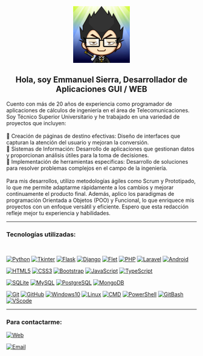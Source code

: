 <div align="center">
  <img src="./img/Logo.jpg" width="150">
  <h2>Hola, soy Emmanuel Sierra, Desarrollador de Aplicaciones GUI / WEB</h2>
</div>

<p align="left">
Cuento con más de 20 años de experiencia como programador de aplicaciones de cálculos de ingeniería en el área de Telecomunicaciones. Soy Técnico Superior Universitario y he trabajado en una variedad de proyectos que incluyen:<br><br>
🚀 Creación de páginas de destino efectivas: Diseño de interfaces que capturan la atención del usuario y mejoran la conversión.<br>
🚀 Sistemas de Información: Desarrollo de aplicaciones que gestionan datos y proporcionan análisis útiles para la toma de decisiones.<br>
🚀 Implementación de herramientas específicas: Desarrollo de soluciones para resolver problemas complejos en el campo de la ingeniería.<br><br>
Para mis desarrollos, utilizo metodologías ágiles como Scrum y Prototipado, lo que me permite adaptarme rápidamente a los cambios y mejorar continuamente el producto final. Además, aplico los paradigmas de programación Orientada a Objetos (POO) y Funcional, lo que enriquece mis proyectos con un enfoque versátil y eficiente. Espero que esta redacción refleje mejor tu experiencia y habilidades.
</p>

<hr>

<h3>Tecnologías utilizadas:</h3>
<br>

[![Python](https://img.shields.io/badge/Python-306998?style=for-the-badge&logo=python&logoColor=white)]()
[![Tkinter](https://img.shields.io/badge/Tkinter-000000?style=for-the-badge&logo=tkinter&logoColor=white)]()
[![Flask](https://img.shields.io/badge/Flask-000000?style=for-the-badge&logo=flask&logoColor=white)]()
[![Django](https://img.shields.io/badge/Django-092E20?style=for-the-badge&logo=django&logoColor=white)]()
[![Flet](https://img.shields.io/badge/Flet-00BFAE?style=for-the-badge&logo=flet&logoColor=white)]()
[![PHP](https://img.shields.io/badge/PHP-777BB4?style=for-the-badge&logo=php&logoColor=white)]()
[![Laravel](https://img.shields.io/badge/Laravel-E74430?style=for-the-badge&logo=laravel&logoColor=white)]()
[![Android](https://img.shields.io/badge/Android-3DDC84?style=for-the-badge&logo=android&logoColor=white)]()

[![HTML5](https://img.shields.io/badge/HTML5-E34F26?style=for-the-badge&logo=html5&logoColor=white)]()
[![CSS3](https://img.shields.io/badge/CSS3-1572B6?style=for-the-badge&logo=css3&logoColor=white)]()
[![Bootstrap](https://img.shields.io/badge/Bootstrap-563D7C?style=for-the-badge&logo=bootstrap&logoColor=white)]()
[![JavaScript](https://img.shields.io/badge/JavaScript-F7DF1E?style=for-the-badge&logo=javascript&logoColor=black)]()
[![TypeScript](https://img.shields.io/badge/TypeScript-007ACC?style=for-the-badge&logo=typescript&logoColor=white)]()

[![SQLite](https://img.shields.io/badge/SQLite-07405E?style=for-the-badge&logo=sqlite&logoColor=white)]()
[![MySQL](https://img.shields.io/badge/MySQL-00000F?style=for-the-badge&logo=mysql&logoColor=white)]()
[![PostgreSQL](https://img.shields.io/badge/PostgreSQL-316192?style=for-the-badge&logo=postgresql&logoColor=white)]()
[![MongoDB](https://img.shields.io/badge/MongoDB-4EA94B?style=for-the-badge&logo=mongodb&logoColor=white)]()

[![Git](https://img.shields.io/badge/Git-F05032?style=for-the-badge&logo=git&logoColor=white)]()
[![GitHub](https://img.shields.io/badge/GitHub-181717?style=for-the-badge&logo=github&logoColor=white)]()
[![Windows10](https://img.shields.io/badge/Windows%2010-0078D6?style=for-the-badge&logo=windows&logoColor=white)]()
[![Linux](https://img.shields.io/badge/Linux-000000?style=for-the-badge&logo=linux&logoColor=white)]()
[![CMD](https://img.shields.io/badge/CMD-000000?style=for-the-badge&logo=windows-terminal&logoColor=white)]()
[![PowerShell](https://img.shields.io/badge/PowerShell-5391FE?style=for-the-badge&logo=powershell&logoColor=white)]()
[![GitBash](https://img.shields.io/badge/Git_Bash-4B92DB?style=for-the-badge&logo=gitbash&logoColor=white)]()
[![VScode](https://img.shields.io/badge/VS_Code-007ACC?style=for-the-badge&logo=visualstudiocode&logoColor=white)]()


<hr>

<h3>Para contactarme: </h3> 

[![Web](https://img.shields.io/badge/My_Website-esierr01.github.io-14a1f0?style=for-the-badge&logo=dev.to&logoColor=white&labelColor=101010)](https://esierr01.github.io/)

[![Email](https://img.shields.io/badge/emmanuel.sierra@gmail.com-mi_email_personal-D14836?style=for-the-badge&logo=gmail&logoColor=white&labelColor=101010)](mailto:emmanuel.sierra@gmail.com)
